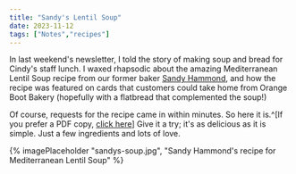 ```yaml
---
title: "Sandy's Lentil Soup"
date: 2023-11-12
tags: ["Notes","recipes"]
---
```


In last weekend's newsletter, I told the story of making soup and bread for Cindy's staff lunch.  I waxed rhapsodic about the amazing Mediterranean Lentil Soup recipe from our former baker [Sandy Hammond](https://www.etsy.com/ca/shop/MerryLittleBreezeMLB), and how the recipe was featured on cards that customers could take home from Orange Boot Bakery (hopefully with a flatbread that complemented the soup!)

Of course, requests for the recipe came in within minutes.  So here it is.^[If you prefer a PDF copy, [click here](/docs/sandys-soup.pdf)]  Give it a try; it's as delicious as it is simple.  Just a few ingredients and lots of love.  

{% imagePlaceholder "sandys-soup.jpg", "Sandy Hammond's recipe for Mediterranean Lentil Soup" %}

